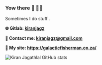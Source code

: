 ### Yow there 👋 :guardsman:

<!--
**kiranjagz/kiranjagz** is a ✨ _special_ ✨ repository because its `README.md` (this file) appears on your GitHub profile.

Here are some ideas to get you started:

- 🔭 I’m currently working on ...
- 🌱 I’m currently learning ...
- 👯 I’m looking to collaborate on ...
- 🤔 I’m looking for help with ...
- 💬 Ask me about ...
- 📫 How to reach me: ...
- 😄 Pronouns: ...
- ⚡ Fun fact: ...
-->

Sometimes I do stuff..

<strong>🌐 Gitlab: [kiranjagz](https://gitlab.com/kiranjagz)</strong>

<strong>💬 Contact me: kiranjagz@gmail.com</strong>

<strong>📝 My site: https://galacticfisherman.co.za/</strong>

![Kiran Jagathlal GitHub stats](https://github-readme-stats.vercel.app/api?username=kiranjagz&show_icons=true&theme=vue-dark)

